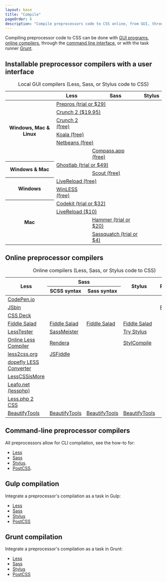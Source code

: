 ```yaml
---
layout: base
title: "Compile"
pageOrder: 6
description: "Compile preprocessors code to CSS online, from GUI, through command line, or with Grunt"
---
```


Compiling preprocessor code to CSS can be done with [GUI programs](#gui), [online compilers](#online), through the [command line interface](#cli), or with the task runner [Grunt](#grunt).

<h2 id="gui">Installable preprocessor compilers with a user interface</h2>

<table class="table-content table-links">
  <caption>Local GUI compilers (Less, Sass, or Stylus code to CSS)</caption>
  <thead>
    <tr>
      <th></th>
      <th>Less</th>
      <th>Sass</th>
      <th>Stylus</th>
    </tr>
  </thead>
  <tbody>
    <tr>
      <th rowspan="6">Windows, Mac &amp; Linux</th>
      <td colspan="3"><a href="https://prepros.io/" target="_blank">Prepros (trial or $29)</a></td>
    </tr>
    <tr>
      <td colspan="3"><a href="http://getcrunch.co/" target="_blank">Crunch 2 ($19.95)</a></td>
    </tr>
    <tr>
      <td><a href="http://getcrunch.co/" target="_blank">Crunch 2 (free)</a></td>
      <td></td>
      <td></td>
    </tr>
    <tr>
      <td colspan="2"><a href="http://koala-app.com/" target="_blank">Koala (free)</a></td>
      <td></td>
    </tr>
    <tr>
      <td colspan="2"><a href="https://netbeans.org/" target="_blank">Netbeans (free)</a></td>
      <td></td>
    </tr>
    <tr>
      <td></td>
      <td><a href="http://compass.kkbox.com/" target="_blank">Compass.app (free)</a></td>
      <td></td>
    </tr>
    <tr>
      <th rowspan="2">Windows &amp; Mac</th>
      <td colspan="3"><a href="http://www.vanamco.com/ghostlab/" target="_blank">Ghostlab (trial or $49)</a></td>
    </tr>
    <tr>
      <td></td>
      <td><a href="http://mhs.github.io/scout-app/" target="_blank">Scout (free)</a></td>
      <td></td>
    </tr>
    <tr>
      <th rowspan="2">Windows</th>
      <td colspan="3"><a href="http://livereload.com/" target="_blank">LiveReload (free)</a></td>
    </tr>
    <tr>
      <td><a href="http://winless.org/" target="_blank">WinLESS (free)</a></td>
      <td></td>
      <td></td>
    </tr>
    <tr>
      <th rowspan="4">Mac</th>
      <td colspan="3"><a href="http://incident57.com/codekit/index.html" target="_blank">Codekit (trial or $32)</a></td>
    </tr>
    <tr>
      <td colspan="3"><a href="http://livereload.com/" target="_blank">LiveReload ($10)</a></td>
    </tr>
    <tr>
      <td></td>
      <td><a href="http://hammerformac.com/" target="_blank">Hammer (trial or $20)</a></td>
      <td></td>
    </tr>
    <tr>
      <td></td>
      <td><a href="http://sassquatch.thoughtbot.com/" target="_blank">Sassquatch (trial or $4)</a></td>
      <td></td>
    </tr>
  </tbody>
</table>


<h2 id="online">Online preprocessor compilers</h2>

<table class="table-content table-links">
  <caption>Online compilers (Less, Sass, or Stylus code to CSS)</caption>
  <thead>
    <tr>
      <th rowspan="2">Less</th>
      <th colspan="2">Sass</th>
      <th rowspan="2">Stylus</th>
      <th rowspan="2">PostCSS</th>
    </tr>
    <tr>
      <th>SCSS syntax</th>
      <th>Sass syntax</th>
    </tr>
  </thead>
  <tbody>
    <tr>
      <td colspan="5"><a href="http://codepen.io/pen" target="_blank">CodePen.io</a></td>
    </tr>
    <tr>
      <td colspan="4"><a href="http://jsbin.com/" target="_blank">JSbin</a></td>
      <td><a href="https://jonathantneal.github.io/precss/" target="_blank">PreCSS</a></td>
    </tr>
    <tr>
      <td colspan="4"><a href="http://cssdeck.com/labs" target="_blank">CSS Deck</a></td>
      <td></td>
    </tr>
    <tr>
      <td><a href="http://fiddlesalad.com/less/" target="_blank">Fiddle Salad</a></td>
      <td><a href="http://fiddlesalad.com/scss/" target="_blank">Fiddle Salad</a></td>
      <td><a href="http://fiddlesalad.com/sass/" target="_blank">Fiddle Salad</a></td>
      <td><a href="http://fiddlesalad.com/stylus/" target="_blank">Fiddle Salad</a></td>
      <td></td>
    </tr>
    <tr>
      <td><a href="http://lesstester.com/" target="_blank">LessTester</a></td>
      <td colspan="2"><a href="http://sassmeister.com/" target="_blank">SassMeister</a></td>
      <td><a href="http://stylus-lang.com/try.html" target="_blank">Try Stylus</a></td>
      <td></td>
    </tr>
    <tr>
      <td><a href="http://winless.org/online-less-compiler" target="_blank">Online Less Compiler</a></td>
      <td colspan="2"><a href="http://rendera.herokuapp.com/" target="_blank">Rendera</a></td>
      <td><a href="http://stylcompile.herokuapp.com/" target="_blank">StylCompile</a></td>
      <td></td>
    </tr>
    <tr>
      <td><a href="http://less2css.org/" target="_blank">less2css.org</a></td>
      <td><a href="http://jsfiddle.net/" target="_blank">JSFiddle</a></td>
      <td></td>
      <td></td>
      <td></td>
    </tr>
    <tr>
      <td><a href="http://www.dopefly.com/LESS-Converter/less-converter.html" target="_blank">dopefly LESS Converter</a></td>
      <td></td>
      <td></td>
      <td></td>
      <td></td>
    </tr>
    <tr>
      <td><a href="http://lesscssismore.com/" target="_blank">LessCSSisMore</a></td>
      <td></td>
      <td></td>
      <td></td>
      <td></td>
    </tr>
    <tr>
      <td><a href="http://leafo.net/lessphp/editor.html" target="_blank">Leafo.net (lessphp)</a></td>
      <td></td>
      <td></td>
      <td></td>
      <td></td>
    </tr>
    <tr>
      <td><a href="http://lessphp.gpeasy.com/Demo" target="_blank">Less.php 2 CSS</a></td>
      <td></td>
      <td></td>
      <td></td>
      <td></td>
    </tr>
    <tr>
      <td><a href="http://beautifytools.com/less-compiler.php" target="_blank">BeautifyTools</a></td>
      <td><a href="http://beautifytools.com/scss-compiler.php" target="_blank">BeautifyTools</a></td>
      <td><a href="http://beautifytools.com/sass-compiler.php" target="_blank">BeautifyTools</a></td>
      <td><a href="http://beautifytools.com/stylus-compiler.php" target="_blank">BeautifyTools</a></td>
      <td></td>
    </tr>
  </tbody>
</table>


<h2 id="cli">Command-line preprocessor compilers</h2>

All preprocessors allow for CLI compilation, see the how-to for:
  - [Less](http://lesscss.org/#command-line-with-rhino)
  - [Sass](http://sass-lang.com/documentation/file.SASS_REFERENCE.html#using_sass)
  - [Stylus](http://stylus-lang.com/docs/executable.html#compiling-files-example).
  - [PostCSS](https://github.com/postcss/postcss-cli).


<h2 id="gulp">Gulp compilation</h2>

Integrate a preprocessor's compilation as a task in Gulp:
  - [Less](https://github.com/plus3network/gulp-less)
  - [Sass](https://github.com/dlmanning/gulp-sass)
  - [Stylus](https://github.com/stevelacy/gulp-stylus)
  - [PostCSS](https://github.com/postcss/gulp-postcss)


<h2 id="grunt">Grunt compilation</h2>

Integrate a preprocessor's compilation as a task in Grunt:
  - [Less](https://github.com/gruntjs/grunt-contrib-less)
  - [Sass](https://github.com/gruntjs/grunt-contrib-sass)
  - [Stylus](https://github.com/gruntjs/grunt-contrib-stylus)
  - [PostCSS](https://github.com/nDmitry/grunt-postcss)
